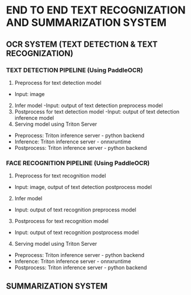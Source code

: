# END TO END TEXT RECOGNIZATION AND SUMMARIZATION SYSTEM

## OCR SYSTEM (TEXT DETECTION & TEXT RECOGNIZATION)

### TEXT DETECTION PIPELINE (Using PaddleOCR)

1. Preprocess for text detection model 
- Input: image
2. Infer model
-Input: output of text detection preprocess model
3. Postprocess for text detection model
-Input: output of text detection inference model
4. Serving model using Triton Server
- Preprocess: Triton inference server - python backend
- Inference: Triton inference server - onnxruntime
- Postprocess: Triton inference server - python backend

### FACE RECOGNITION PIPELINE (Using PaddleOCR)

1. Preprocess for text recognition model 
- Input: image, output of text detection postprocess model
2. Infer model
- Input: output of text recognition preprocess model
3. Postprocess for text recognition model
- Input: output of text recognition postprocess model
4. Serving model using Triton Server
- Preprocess: Triton inference server - python backend
- Inference: Triton inference server - onnxruntime
- Postprocess: Triton inference server - python backend


## SUMMARIZATION SYSTEM 


